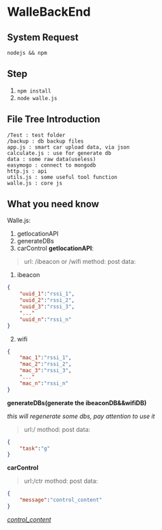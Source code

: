 # WalleBackEnd
## System Request
`nodejs && npm`
## Step
1. `npm install`
2. `node walle.js`

## File Tree Introduction
    /Test : test folder
    /backup : db backup files
    app.js : smart car upload data, via json
    calculate.js : use for generate db
    data : some raw data(useless)
    easymogo : connect to mongodb
    http.js : api
    utils.js : some useful tool function
    walle.js : core js
## What you need know
Walle.js:
1. getlocationAPI
2. generateDBs
3. carControl
**getlocationAPI**:
>url: /ibeacon or /wifi
>method: post
>data:

1. ibeacon
```json
{
    "uuid_1":"rssi_1",
    "uuid_2":"rssi_2",
    "uuid_3":"rssi_3",
    "..."
    "uuid_n":"rssi_n"
}
```
2. wifi
```json
{
    "mac_1":"rssi_1",
    "mac_2":"rssi_2",
    "mac_3":"rssi_3",
    "..."
    "mac_n":"rssi_n"
}
```
**generateDBs(generate the ibeaconDB&&wifiDB)**

*this will regenerate some dbs, pay attention to use it*
>url:/
>mothod: post
>data:

```json
{
    "task":"g"
}
```

**carControl**
>url:/ctr
>mothod: post
>data:

```json
{
    "message":"control_content"
}
```
[*control_content*](https://github.com/sytuacmdyh/Indoor-Location-Car#控制命令-control_content)
